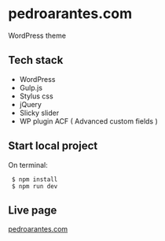 # pedroarantes.com
   WordPress theme
   
## Tech stack
* WordPress 
* Gulp.js
* Stylus css
* jQuery
* Slicky slider
* WP plugin ACF ( Advanced custom fields ) 

## Start local project
On terminal:

     $ npm install
     $ npm run dev
     
## Live page
   [pedroarantes.com](https://www.pedroarantes.com)
